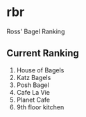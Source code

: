 # rbr
Ross' Bagel Ranking


## Current Ranking
1. House of Bagels
2. Katz Bagels
3. Posh Bagel
4. Cafe La Vie
5. Planet Cafe
6. 9th floor kitchen

